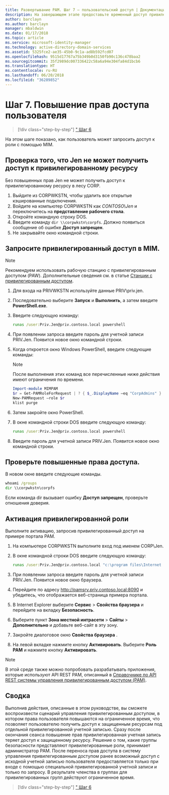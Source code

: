 ```yaml
---
title: Развертывание PAM. Шаг 7 — пользовательский доступ | Документация Майкрософт
description: На завершающем этапе предоставьте временный доступ привилегированному пользователю, чтобы продемонстрировать успешное развертывание Privileged Access Management.
author: barclayn
ms.author: barclayn
manager: mbaldwin
ms.date: 01/17/2018
ms.topic: article
ms.service: microsoft-identity-manager
ms.technology: active-directory-domain-services
ms.assetid: 5325fce2-ae35-45b0-9c1a-ad8b592fcd07
ms.openlocfilehash: 9515d17767a75b349b0d3150fb90c136c478baa2
ms.sourcegitcommit: 35f2989dc007336422c58a6a94e304fa84d1bcb6
ms.translationtype: HT
ms.contentlocale: ru-RU
ms.lasthandoff: 06/20/2018
ms.locfileid: "36289852"
---
```

# <a name="step-7--elevate-a-users-access"></a>Шаг 7. Повышение прав доступа пользователя

> [!div class="step-by-step"]
> [" Шаг 6 ](step-6-transition-group-to-pam.md)


На этом шаге показано, как пользователь может запросить доступ к роли с помощью MIM.

## <a name="verify-that-jen-cannot-access-the-privileged-resource"></a>Проверка того, что Jen не может получить доступ к привилегированному ресурсу

Без повышенных прав Jen не может получить доступ к привилегированному ресурсу в лесу CORP.

1. Выйдите из CORPWKSTN, чтобы удалить все открытые кэшированные подключения.
2. Войдите на компьютер CORPWKSTN как *CONTOSO\Jen* и переключитесь на **представление рабочего стола**.
3. Откройте командную строку DOS.
4. Введите команду `dir \\corpwkstn\corpfs`. Должно появиться сообщение об ошибке **Доступ запрещен**.
5. Не закрывайте окно командной строки.

## <a name="request-privileged-access-from-mim"></a>Запросите привилегированный доступ в MIM.

> [!NOTE]
> Рекомендуем использовать рабочую станцию с привилегированным доступом (PAW).  Дополнительные сведения см. в статье [Станции с привилегированным доступом](https://docs.microsoft.com/windows-server/identity/securing-privileged-access/privileged-access-workstations).

1. Для входа на PRIVWKSTN используйте данные PRIV\priv.jen.
2. Последовательно выберите **Запуск** и **Выполнить**, а затем введите **PowerShell.exe**.
3. Введите следующую команду:

    ```cmd
    runas /user:Priv.Jen@priv.contoso.local powershell
    ```

2. При появлении запроса введите пароль для учетной записи PRIV.Jen. Появится новое окно командной строки.
3. Когда откроется окно Windows PowerShell, введите следующие команды:

    > [!NOTE]
    > После выполнения этих команд все перечисленные ниже действия имеют ограничения по времени.

    ```PowerShell
    Import-module MIMPAM
    $r = Get-PAMRoleForRequest | ? { $_.DisplayName –eq "CorpAdmins" }
    New-PAMRequest –role $r
    klist purge
    ```

4. Затем закройте окно PowerShell.
5. В окне командной строки DOS введите следующую команду:

    ```cmd
    runas /user:Priv.Jen@priv.contoso.local powershell
    ```

6. Введите пароль для учетной записи PRIV.Jen. Появится новое окно командной строки.

## <a name="validate-the-elevated-access"></a>Проверьте повышенные права доступа.
В новом окне введите следующие команды.

```cmd
whoami /groups
dir \\corpwkstn\corpfs
```

Если команда dir вызывает ошибку **Доступ запрещен**, проверьте отношения доверия.

## <a name="activate-the-privileged-role"></a>Активация привилегированной роли

Выполните активацию, запросив привилегированный доступ на примере портала PAM.

1. На компьютере CORPWKSTN выполните вход под именем CORP\Jen.
2. В окне командной строки DOS введите следующую команду:

    ```cmd
    runas /user:Priv.Jen@priv.contoso.local "c:\program files\Internet Explorer\iexplore.exe"
    ```

3. При появлении запроса введите пароль для учетной записи PRIV.Jen. Появится новое окно браузера.
4. Перейдите по адресу http://pamsrv.priv.contoso.local:8090 и убедитесь, что отображается веб-страница примера портала.
5. В Internet Explorer выберите **Сервис** > **Свойства браузера** и перейдите на вкладку **Безопасность**.
6. Выберите пункт **Зона местной интрасети** > **Сайты** > **Дополнительно** и добавьте веб-сайт в эту зону.
7. Закройте диалоговое окно **Свойства браузера** .
8. На левой вкладке нажмите кнопку **Активировать**. Выберите **Роль PAM** и нажмите кнопку **Активировать**.

> [!Note]
> В этой среде также можно попробовать разрабатывать приложения, которые используют API REST PAM, описанный в [Справочнике по API REST системы управления привилегированным доступом (PAM)](/microsoft-identity-manager/reference/privileged-access-management-rest-api-reference).

## <a name="summary"></a>Сводка

Выполнив действия, описанные в этом руководстве, вы сможете воспроизвести сценарий управления привилегированным доступом, в котором права пользователя повышаются на ограниченное время, что позволяет пользователю получить доступ к защищенным ресурсам под отдельной привилегированной учетной записью. Сразу после окончания сеанса повышение прав привилегированная учетная запись теряет доступ к защищенному ресурсу. Решение о том, какие группы безопасности представляют привилегированные роли, принимает администратор PAM. После переноса прав доступа в систему управления привилегированным доступом ранее возможный доступ с исходной учетной записью пользователя предоставляется только при входе с помощью специальной привилегированной учетной записи и только по запросу. В результате членства в группах для привилегированных групп действуют ограниченное время.

> [!div class="step-by-step"]
> [" Шаг 6 ](step-6-transition-group-to-pam.md)
